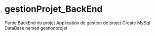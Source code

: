 # gestionProjet_BackEnd
Partie BackEnd du projet Application de gestion de projet 
Create MySql DataBase named gestionprojet
